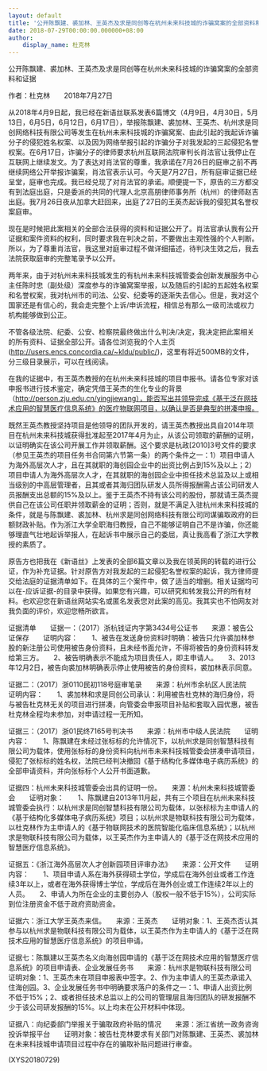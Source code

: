 ```yaml
---
layout: default
title: '公开陈飘建、裘加林、王英杰及求是同创等在杭州未来科技城的诈骗窝案的全部资料和证据'
date: 2018-07-29T00:00:00.000000+08:00
author:
    display_name: 杜克林
---
```


公开陈飘建、裘加林、王英杰及求是同创等在杭州未来科技城的诈骗窝案的全部资料和证据

作者：杜克林　　2018年7月27日

从2018年4月9日起，我已经在新语丝联系发表6篇博文（4月9日，4月30日，5月13日，6月5日，6月12日，6月17日），举报陈飘建、裘加林、王英杰、杭州求是同创网络科技有限公司等发生在杭州未来科技城的诈骗窝案、由此引起的我起诉诈骗分子的侵犯姓名权案、以及因为网络举报引起的诈骗分子对我发起的三起侵犯名誉权案。在6月17日，诈骗分子的律师要求杭州互联网法院审判长肖法官让我停止在互联网上继续发文。为了表达对肖法官的尊重，我承诺在7月26日的庭审之前不再继续网络公开举报诈骗案，肖法官表示认可。今天是7月27日，所有庭审证据已经呈堂，庭审也完成。我已经兑现了对肖法官的承诺。顺便提一下，原告的三方都没有到法庭出庭，只是委派的共同的代理人北京高朋律师事务所（杭州）的律师赵吉出庭。我7月26日夜从加拿大赶回来，出庭了27日的王英杰起诉我的侵犯其名誉权案庭审。

现在是时候把此案相关的全部合法获得的资料和证据公开了。肖法官承认我有公开证据和案件资料的权利，同时要求我在判决之前，不要做出主观性强的个人判断。所以，为了尊重肖法官，我这里对庭审过程不做详细描述，待判决生效之后，我去法院获取庭审的完整笔录予以公开。

两年来，由于对杭州未来科技城发生的有杭州未来科技城管委会创新发展服务中心主任陈时忠（副处级）深度参与的诈骗窝案举报，以及随后的引起的五起姓名权案和名誉权案，我对杭州市的司法、公安、纪委等的逐渐失去信心。但是，我对这个国家还是有信心的，我会走完整个上诉/申诉流程，相信总有那么一级司法或权力机构能够做到公正。

不管各级法院、纪委、公安、检察院最终做出什么判决/决定，我决定把此案相关的所有资料、证据全部公开。请各位浏览我的个人主页 (http://users.encs.concordia.ca/~kldu/public/)，这里有将近500MB的文件，分三级目录展示，可以在线阅读。

在我的证据中，有王英杰教授的在杭州未来科技城的项目申报书。请各位专家对该申报书进行技术鉴定，确定凭借王英杰的生化专业的背景（http://person.zju.edu.cn/yingjiewang），能否写出并领导完成《基于泛在网技术应用的智慧医疗信息系统》的医疗物联网项目，以确认是否是典型的拼凑申报。

既然王英杰教授坚持项目是他领导的团队开发的，请王英杰教授出具自2014年项目在杭州未来科技城获得批准起至2017年4月为止，从该公司领取的薪酬的证明，以证明确实在该公司开展工作并领取薪酬。这个要求是杭政[2010]3号文件的要求（参见王英杰的项目任务书合同第六节第一条）的两个条件之一：1）项目申请人为海外高层次人才，且在其就职的海创园企业中的出资比例占到15%及以上；2）项目申请人为海外高层次人才，在其就职的海创园企业中担任技术总监及以上或相当级别的中高层管理者，且其或者其海归团队研发人员所得报酬需占该公司研发人员报酬支出总额的15%及以上。鉴于王英杰不持有该公司的股份，那就请王英杰提供自己在该公司任职并领取薪金的证明；否则，就是不满足入驻杭州未来科技城的条件，就是与陈飘建、裘加林、杭州求是同创网络科技有限公司同谋骗取政府的巨额财政补贴。作为浙江大学全职海归教授，自己不能够证明自己不是诈骗，你还能够理直气壮地起诉举报人，在起诉书中展示自己的委屈，真让我高看了浙江大学教授的素质了。

原告方也把我在《新语丝》上发表的全部6篇文章以及我在领英网的转载的进行公证，作为补充证据。针对原告方对我发起的三起侵犯名誉权案的起诉，我方律师提交给法庭的证据清单如下。在具体的三个案件中，做了适当的增删。相关证据均可以在-应诉证据-的目录中获得。如果您有兴趣，可以研究和转发我公开的所有材料。也欢迎您在新语丝网站实名或匿名发表您对此案的高见。我其实也不怕网友对我负面的评价，欢迎您畅所欲言。

证据清单　　证据一：（2017）浙杭钱证内字第3434号公证书　　来源：被告公证保存　　证明内容：　　1、被告在发送身份资料时明确：被告只允许裘加林参股的新注册公司使用被告身份资料，且未经书面允许，不得将被告的身份资料转发给第三方。　　2、被告明确表示不能成为项目责任人，即主申请人。　　3、2013年12月2日，被告向裘加林明确表示停止使用被告的身份资料，裘加林表示同意。

证据二：（2017）浙0110民初118号庭审笔录　　来源：杭州市余杭区人民法院　　证明内容：　　1、裘加林和求是同创公司承认：利用被告杜克林的海归身份，将与被告杜克林无关的项目进行拼凑，向管委会申报项目补贴和套取入园优惠，被告杜克林全程均未参加，对申请过程一无所知。

证据三：（2017）浙01民终7165号判决书　　来源：杭州市中级人民法院　　证明内容：　　1、陈飘建在未经过张标标的允许情况下，以杭州求是同创智慧科技有限公司为载体，使用张标标的身份资料向杭州市未来科技城管委会拼凑申请项目，侵犯了张标标的姓名权，法院已经判决撤回《基于结构化多媒体电子病历系统》的全部申请资料，并向张标标个人公开书面道歉。

证据四：杭州未来科技城管委会出具的证明一份。　　来源：杭州未来科技城管委会　　证明对象：　　1、陈飘建自2013年11月起，共有三个项目在杭州未来科技城管委会执行：以杭州求是同创智慧科技有限公司为载体，以张标标为主申请人的《基于结构化多媒体电子病历系统》项目；以杭州求是物联科技有限公司为载体，以杜克林作为主申请人的《基于物联网技术的医院智能化临床信息系统》；以杭州求是物联科技有限公司为载体，以王英杰作为主申请人的《基于泛在网技术应用的智慧医疗信息系统》。

证据五：《浙江海外高层次人才创新园项目评审办法》　　来源：公开文件　　证明内容：　　1、项目申请人系在海外获得硕士学位，学成后在海外创业或者工作连续3年以上，或者在海外获得博士学位，学成后在海外创业或工作连续2年以上的人员。　　2、申请人为所在企业的主要创办人（股权一般不低于15%），公司实际到位注册资金不低于政府资助资金。

证据六：浙江大学王英杰来信。　　来源：王英杰　　证明对象：1、王英杰否认其参与以杭州求是物联科技有限公司为载体，以王英杰作为主申请人的《基于泛在网技术应用的智慧医疗信息系统》的项目申请。

证据七：陈飘建以王英杰名义向海创园申请的《基于泛在网技术应用的智慧医疗信息系统》的项目申请表、企业发展任务书　　来源：杭州求是物联科技有限公司　　证明对象：1、王英杰未在项目申报表中签字。2、作为主申请人的王英杰承诺入住海创园。3、企业发展任务书中明确要求落户的条件之一：1、申请人出资比例不低于15%；2、或者担任技术总监以上的公司的管理层且海归团队的研发报酬不少于该公司研发报酬的15%。以上均未在公开材料中体现。

证据八：向纪委部门举报关于骗取政府补贴的情况　　来源：浙江省统一政务咨询投诉举报平台　　证明对象：被告杜克林要求有关部门对陈飘建、王英杰、裘加林在未来科技城申请项目过程中存在的骗取补贴问题进行审查。

(XYS20180729)

